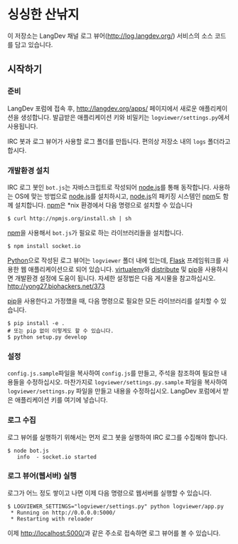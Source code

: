 싱싱한 산낚지
===========

이 저장소는 LangDev 채널 로그 뷰어(<http://log.langdev.org/>) 서비스의
소스 코드를 담고 있습니다.


시작하기
--------

### 준비

LangDev 포럼에 접속 후, <http://langdev.org/apps/> 페이지에서 새로운
애플리케이션을 생성합니다. 발급받은 애플리케이션 키와 비밀키는
`logviewer/settings.py`에서 사용됩니다.

IRC 봇과 로그 뷰어가 사용할 로그 폴더를 만듭니다. 편의상 저장소 내의 `logs`
폴더라고 합시다.

### 개발환경 설치

IRC 로그 봇인 `bot.js`는 자바스크립트로 작성되어 [node.js][]를 통해 동작합니다.
사용하는 OS에 맞는 방법으로 [node.js][]를 설치하시고, [node.js][]의 패키징
시스템인 [npm][]도 함께 설치합니다. [npm][]은 *nix 환경에서 다음 명령으로
설치할 수 있습니다

    $ curl http://npmjs.org/install.sh | sh

[npm][]을 사용해서 `bot.js`가 필요로 하는 라이브러리들을 설치합니다.

    $ npm install socket.io

[node.js]: http://nodejs.org/
[npm]: http://npmjs.org/


[Python][]으로 작성된 로그 뷰어는 `logviewer` 폴더 내에 있는데, [Flask][]
프레임워크를 사용한 웹 애플리케이션으로 되어 있습니다. [virtualenv][]와
[distribute][] 및 [pip][]을 사용하시면 개발환경 설정에 도움이 됩니다. 자세한
설정법은 다음 게시물을 참고하십시오. <http://yong27.biohackers.net/373>

[pip][]을 사용한다고 가정했을 때, 다음 명령으로 필요한 모든 라이브러리를 설치할
수 있습니다.

    $ pip install -e .
    # 또는 pip 없이 이렇게도 할 수 있습니다.
    $ python setup.py develop

[Python]: http://python.org/
[Flask]: http://flask.pocoo.org/
[virtualenv]: http://pypi.python.org/pypi/virtualenv
[distribute]: http://pypi.python.org/pypi/distribute
[pip]: http://pypi.python.org/pypi/pip

### 설정

`config.js.sample`파일을 복사하여 `config.js`를 만들고, 주석을 참조하여 필요한
내용들을 수정하십시오. 마찬가지로 `logviewer/settings.py.sample` 파일을
복사하여 `logviewer/settings.py` 파일을 만들고 내용을 수정하십시오. LangDev
포럼에서 받은 애플리케이션 키를 여기에 넣습니다.

### 로그 수집

로그 뷰어를 실행하기 위해서는 먼저 로그 봇을 실행하여 IRC 로그를 수집해야
합니다.

    $ node bot.js
       info  - socket.io started

### 로그 뷰어(웹서버) 실행

로그가 어느 정도 쌓이고 나면 이제 다음 명령으로 웹서버를 실행할 수 있습니다.

    $ LOGVIEWER_SETTINGS="logviewer/settings.py" python logviewer/app.py
     * Running on http://0.0.0.0:5000/
     * Restarting with reloader

이제 <http://localhost:5000/>과 같은 주소로 접속하면 로그 뷰어를 볼 수
있습니다.
